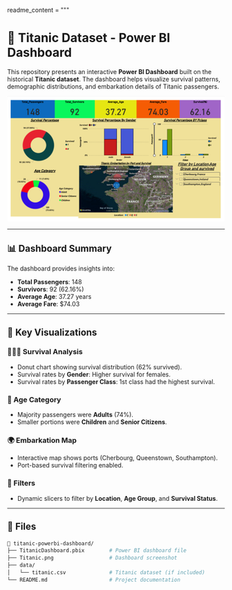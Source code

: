 readme_content = """
# 🚢 Titanic Dataset - Power BI Dashboard

This repository presents an interactive **Power BI Dashboard** built on the historical **Titanic dataset**. The dashboard helps visualize survival patterns, demographic distributions, and embarkation details of Titanic passengers.

![Titanic Dashboard](Titanic.png)

---

## 📊 Dashboard Summary

The dashboard provides insights into:

- **Total Passengers**: 148  
- **Survivors**: 92 (62.16%)  
- **Average Age**: 37.27 years  
- **Average Fare**: $74.03

---

## 📌 Key Visualizations

### 🧑‍🤝‍🧑 Survival Analysis
- Donut chart showing survival distribution (62% survived).
- Survival rates by **Gender**: Higher survival for females.
- Survival rates by **Passenger Class**: 1st class had the highest survival.

### 👶 Age Category
- Majority passengers were **Adults** (74%).
- Smaller portions were **Children** and **Senior Citizens**.

### 🌍 Embarkation Map
- Interactive map shows ports (Cherbourg, Queenstown, Southampton).
- Port-based survival filtering enabled.

### 🧩 Filters
- Dynamic slicers to filter by **Location**, **Age Group**, and **Survival Status**.

---

## 📁 Files

```bash
📁 titanic-powerbi-dashboard/
├── TitanicDashboard.pbix        # Power BI dashboard file
├── Titanic.png                  # Dashboard screenshot
├── data/
│   └── titanic.csv              # Titanic dataset (if included)
└── README.md                    # Project documentation
